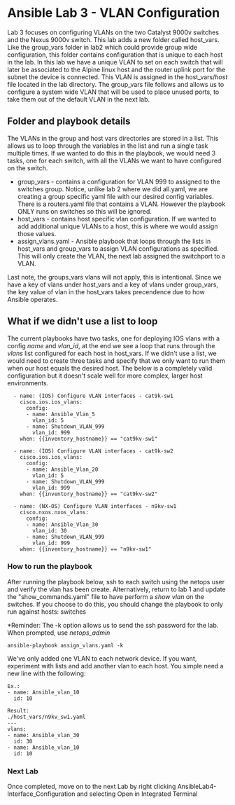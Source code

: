 # Ansible Lab 3 - VLAN Configuration

Lab 3 focuses on configuring VLANs on the two Catalyst 9000v switches and the Nexus 9000v switch.  This lab adds a new folder called host_vars.  Like the group_vars folder in lab2 which could provide group wide configuration, this folder contains configuration that is unique to each host in the lab.  In this lab we have a unique VLAN to set on each switch that will later be associated to the Alpine linux host and the router uplink port for the subnet the device is connected.  This VLAN is assigned in the host_vars/*host* file located in the lab directory.  The group_vars file follows and allows us to configure a system wide VLAN that will be used to place unused ports, to take them out of the default VLAN in the next lab.

## Folder and playbook details

The VLANs in the group and host vars directories are stored in a list.  This allows us to loop through the variables in the list and run a single task multiple times.  If we wanted to do this in the playbook, we would need 3 tasks, one for each switch, with all the VLANs we want to have configured on the switch.  

* group_vars - contains a configuration for VLAN 999 to assigned to the switches group.  Notice, unlike lab 2 where we did all.yaml, we are creating a group specific yaml file with our desired config variables.  There is a routers.yaml file that contains a VLAN.  However the playbook ONLY runs on switches so this will be ignored.
* host_vars - contains host specific vlan configuration.  If we wanted to add additional unique VLANs to a host, this is where we would assign those values.
* assign_vlans.yaml - Ansible playbook that loops through the lists in host_vars and group_vars to assign VLAN configurations as specified.  This will only create the VLAN, the next lab assigned the switchport to a VLAN.

Last note, the groups_vars vlans will not apply, this is intentional.  Since we have a key of vlans under host_vars and a key of vlans under group_vars, the key value of vlan in the host_vars takes precendence due to how Ansible operates.

## What if we didn't use a list to loop

The current playbooks have two tasks, one for deploying IOS vlans with a config *name* and *vlan_id*, at the end we see a loop that runs through the *vlans* list configured for each host in host_vars.  If we didn't use a list, we would need to create three tasks and specify that we only want to run them when our host equals the desired host.  The below is a completely valid configuration but it doesn't scale well for more complex, larger host environments.

```
  - name: (IOS) Configure VLAN interfaces - cat9k-sw1
    cisco.ios.ios_vlans:
      config:
      - name: Ansible_Vlan_5
        vlan_id: 5
      - name: Shutdown_VLAN_999
        vlan_id: 999
    when: {{inventory_hostname}} == "cat9kv-sw1"

  - name: (IOS) Configure VLAN interfaces - cat9k-sw2
    cisco.ios.ios_vlans:
      config:
      - name: Ansible_Vlan_20
        vlan_id: 5
      - name: Shutdown_VLAN_999
        vlan_id: 999
    when: {{inventory_hostname}} == "cat9kv-sw2"

  - name: (NX-OS) Configure VLAN interfaces - n9kv-sw1
    cisco.nxos.nxos_vlans:
      config:
      - name: Ansible_Vlan_30
        vlan_id: 30
      - name: Shutdown_VLAN_999
        vlan_id: 999
    when: {{inventory_hostname}} == "n9kv-sw1"
```
### How to run the playbook

After running the playbook below, ssh to each switch using the netops user and verify the vlan has been create.  Alternatively, return to lab 1 and update the "show_commands.yaml" file to have perform a *show vlan* on the switches.  If you choose to do this, you should change the playbook to only run against hosts: switches

*Reminder: The -k option allows us to send the ssh password for the lab.  When prompted, use *netops_admin*

```
ansible-playbook assign_vlans.yaml -k
```

We've only added one VLAN to each network device.  If you want, experiment with lists and add another vlan to each host.  You simple need a new line with the following:
```
Ex.:
- name: Ansible_vlan_10
  id: 10
```
```
Result:
./host_vars/n9kv_sw1.yaml
---
vlans:
- name: Ansible_vlan_30
  id: 30
- name: Ansible_vlan_10
  id: 10
```

### Next Lab

Once completed, move on to the next Lab by right clicking AnsibleLab4-Interface_Configuration and selecting Open in Integrated Terminal